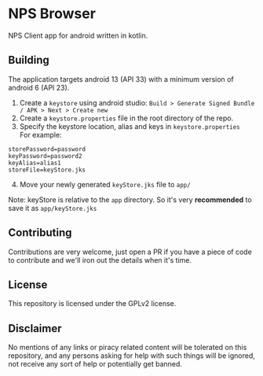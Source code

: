 # NPS Browser
NPS Client app for android written in kotlin.

## Building
The application targets android 13 (API 33) with a minimum version of android 6 (API 23).

1. Create a `keystore` using android studio: `Build > Generate Signed Bundle / APK > Next > Create new`
2. Create a `keystore.properties` file in the root directory of the repo.
3. Specify the keystore location, alias and keys in `keystore.properties`\
For example:
```
storePassword=password
keyPassword=password2
keyAlias=alias1
storeFile=keyStore.jks
```
4. Move your newly generated `keyStore.jks` file to `app/`

Note: keyStore is relative to the `app` directory. So it's very **recommended** to save it as `app/keyStore.jks`

## Contributing
Contributions are very welcome, just open a PR if you have a piece of code to contribute and we'll iron out the details when it's time.

## License
This repository is licensed under the GPLv2 license.

## Disclaimer
No mentions of any links or piracy related content will be tolerated on this repository, and any persons asking for help with such things will be ignored, not receive any sort of help or potentially get banned.
